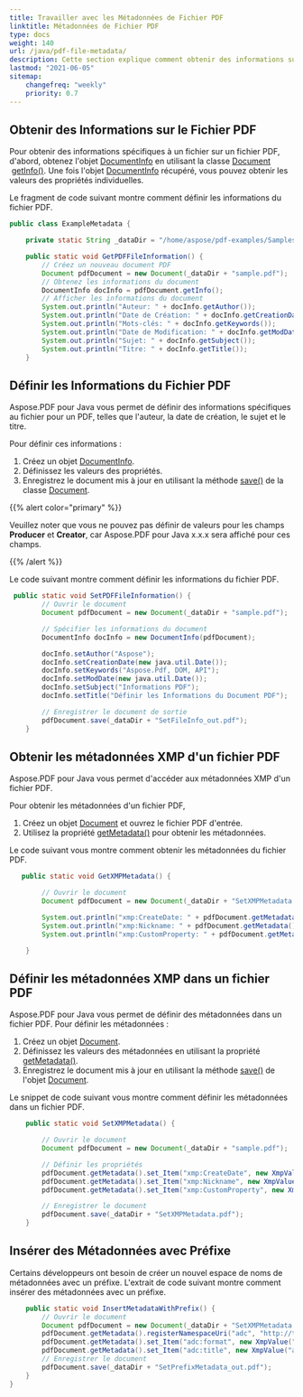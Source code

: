 ```yaml
---
title: Travailler avec les Métadonnées de Fichier PDF 
linktitle: Métadonnées de Fichier PDF
type: docs
weight: 140
url: /java/pdf-file-metadata/
description: Cette section explique comment obtenir des informations sur les fichiers PDF, comment obtenir les métadonnées XMP d'un fichier PDF, définir les informations du fichier PDF.
lastmod: "2021-06-05"
sitemap:
    changefreq: "weekly"
    priority: 0.7
---
```


## Obtenir des Informations sur le Fichier PDF

Pour obtenir des informations spécifiques à un fichier sur un fichier PDF, d'abord, obtenez l'objet [DocumentInfo](https://reference.aspose.com/pdf/java/com.aspose.pdf/DocumentInfo) en utilisant la classe [Document](https://reference.aspose.com/pdf/java/com.aspose.pdf/Document)  [getInfo()](https://reference.aspose.com/pdf/java/com.aspose.pdf/Document#getInfo--). Une fois l'objet [DocumentInfo](https://reference.aspose.com/pdf/java/com.aspose.pdf/DocumentInfo) récupéré, vous pouvez obtenir les valeurs des propriétés individuelles.

Le fragment de code suivant montre comment définir les informations du fichier PDF.

```java
public class ExampleMetadata {

    private static String _dataDir = "/home/aspose/pdf-examples/Samples/Metadata/";

    public static void GetPDFFileInformation() {
        // Créez un nouveau document PDF
        Document pdfDocument = new Document(_dataDir + "sample.pdf");
        // Obtenez les informations du document
        DocumentInfo docInfo = pdfDocument.getInfo();
        // Afficher les informations du document
        System.out.println("Auteur: " + docInfo.getAuthor());
        System.out.println("Date de Création: " + docInfo.getCreationDate());
        System.out.println("Mots-clés: " + docInfo.getKeywords());
        System.out.println("Date de Modification: " + docInfo.getModDate());
        System.out.println("Sujet: " + docInfo.getSubject());
        System.out.println("Titre: " + docInfo.getTitle());
    }
```


## Définir les Informations du Fichier PDF

Aspose.PDF pour Java vous permet de définir des informations spécifiques au fichier pour un PDF, telles que l'auteur, la date de création, le sujet et le titre.

Pour définir ces informations :

1. Créez un objet [DocumentInfo](https://reference.aspose.com/pdf/java/com.aspose.pdf/DocumentInfo).
2. Définissez les valeurs des propriétés.
3. Enregistrez le document mis à jour en utilisant la méthode [save()](https://reference.aspose.com/pdf/java/com.aspose.pdf/Document#save-com.aspose.ms.System.IO.FileStream-) de la classe [Document](https://reference.aspose.com/pdf/java/com.aspose.pdf/Document).

{{% alert color="primary" %}}

Veuillez noter que vous ne pouvez pas définir de valeurs pour les champs **Producer** et **Creator**, car Aspose.PDF pour Java x.x.x sera affiché pour ces champs.

{{% /alert %}}

Le code suivant montre comment définir les informations du fichier PDF.

```java
 public static void SetPDFFileInformation() {
        // Ouvrir le document
        Document pdfDocument = new Document(_dataDir + "sample.pdf");

        // Spécifier les informations du document
        DocumentInfo docInfo = new DocumentInfo(pdfDocument);

        docInfo.setAuthor("Aspose");
        docInfo.setCreationDate(new java.util.Date());
        docInfo.setKeywords("Aspose.Pdf, DOM, API");
        docInfo.setModDate(new java.util.Date());
        docInfo.setSubject("Informations PDF");
        docInfo.setTitle("Définir les Informations du Document PDF");

        // Enregistrer le document de sortie
        pdfDocument.save(_dataDir + "SetFileInfo_out.pdf");
    }
```


## Obtenir les métadonnées XMP d'un fichier PDF

Aspose.PDF pour Java vous permet d'accéder aux métadonnées XMP d'un fichier PDF.

Pour obtenir les métadonnées d'un fichier PDF,

1. Créez un objet [Document](https://reference.aspose.com/pdf/java/com.aspose.pdf/Document) et ouvrez le fichier PDF d'entrée.
1. Utilisez la propriété [getMetadata()](https://reference.aspose.com/pdf/java/com.aspose.pdf/Document#getMetadata--) pour obtenir les métadonnées.

Le code suivant vous montre comment obtenir les métadonnées du fichier PDF.

```java
   public static void GetXMPMetadata() {

        // Ouvrir le document
        Document pdfDocument = new Document(_dataDir + "SetXMPMetadata.pdf");

        System.out.println("xmp:CreateDate: " + pdfDocument.getMetadata().get_Item("xmp:CreateDate"));
        System.out.println("xmp:Nickname: " + pdfDocument.getMetadata().get_Item("xmp:Nickname"));
        System.out.println("xmp:CustomProperty: " + pdfDocument.getMetadata().get_Item("xmp:CustomProperty"));

    }
```

## Définir les métadonnées XMP dans un fichier PDF

Aspose.PDF pour Java vous permet de définir des métadonnées dans un fichier PDF.
 Pour définir les métadonnées :

1. Créez un objet [Document](https://reference.aspose.com/pdf/java/com.aspose.pdf/Document).
1. Définissez les valeurs des métadonnées en utilisant la propriété [getMetadata()](https://reference.aspose.com/pdf/java/com.aspose.pdf/Document#getMetadata--).
1. Enregistrez le document mis à jour en utilisant la méthode [save()](https://reference.aspose.com/pdf/java/com.aspose.pdf/Document#save-com.aspose.ms.System.IO.FileStream-) de l'objet [Document](https://reference.aspose.com/pdf/java/com.aspose.pdf/Document).

Le snippet de code suivant vous montre comment définir les métadonnées dans un fichier PDF.

```java
    public static void SetXMPMetadata() {

        // Ouvrir le document
        Document pdfDocument = new Document(_dataDir + "sample.pdf");

        // Définir les propriétés
        pdfDocument.getMetadata().set_Item("xmp:CreateDate", new XmpValue(new java.util.Date()));
        pdfDocument.getMetadata().set_Item("xmp:Nickname", new XmpValue("Nickname"));
        pdfDocument.getMetadata().set_Item("xmp:CustomProperty", new XmpValue("Custom Value"));

        // Enregistrer le document
        pdfDocument.save(_dataDir + "SetXMPMetadata.pdf");
    }
```

## Insérer des Métadonnées avec Préfixe

Certains développeurs ont besoin de créer un nouvel espace de noms de métadonnées avec un préfixe. L'extrait de code suivant montre comment insérer des métadonnées avec un préfixe.

```java
    public static void InsertMetadataWithPrefix() {
        // Ouvrir le document
        Document pdfDocument = new Document(_dataDir + "SetXMPMetadata.pdf");
        pdfDocument.getMetadata().registerNamespaceUri("adc", "http://tempuri.org/adc/1.0");
        pdfDocument.getMetadata().set_Item("adc:format", new XmpValue("application/pdf"));
        pdfDocument.getMetadata().set_Item("adc:title", new XmpValue("alternative title"));        
        // Enregistrer le document
        pdfDocument.save(_dataDir + "SetPrefixMetadata_out.pdf");
    }
}
```
